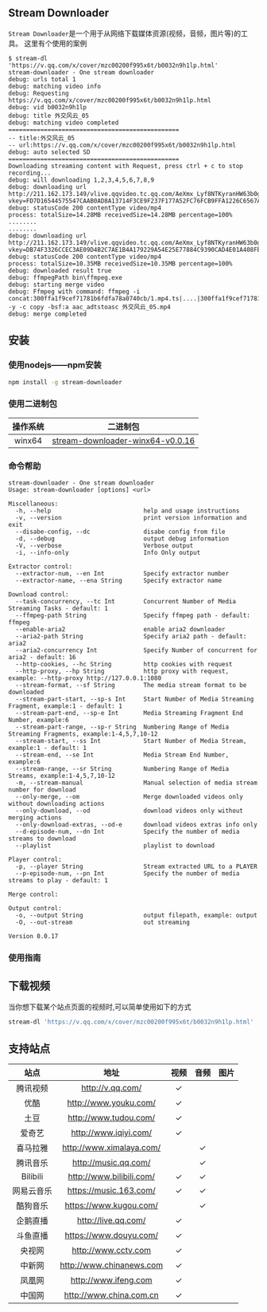 ## Stream Downloader
`Stream Downloader`是一个用于从网络下载媒体资源(视频，音频，图片等)的工具。
这里有个使用的案例

	$ stream-dl 'https://v.qq.com/x/cover/mzc00200f995x6t/b0032n9h1lp.html'
	stream-downloader - One stream downloader
	debug: urls total 1
	debug: matching video info
	debug: Requesting https://v.qq.com/x/cover/mzc00200f995x6t/b0032n9h1lp.html
	debug: vid b0032n9h1lp
	debug: title 外交风云_05
	debug: matching video completed
	================================================
	-- title:外交风云_05
	-- url:https://v.qq.com/x/cover/mzc00200f995x6t/b0032n9h1lp.html
	debug: auto selected SD
	================================================
	Downloading streaming content with Request, press ctrl + c to stop recording...
	debug: will downloading 1,2,3,4,5,6,7,8,9
	debug: downloading url http://211.162.173.149/vlive.qqvideo.tc.qq.com/AeXmx_Lyf8NTKyranHW63b0gcNIqVYyXRNquS1JVP524/uwMROfz2r5zAoaQXGdGnC2dfKb8lyKS1sskNZcPDHZeE8qgJ/l00326604nv.p203.1.mp4?vkey=FD7D16544575547CAAB0AD8A13714F3CE9F237F177A52FC76FCB9FFA1226C6567AA28553FDE74B25EEBDFEC581D1E09F61537ACA7C2845A426633DECAB8088FF45FA8F9A277229D6F59FCF172F411CCA6A5B490888B0EA4AC1A7D27671F221B954631CB2B2E01D8ABF2E4BFE4ED973BA
	debug: statusCode 200 contentType video/mp4
	process: totalSize=14.28MB receivedSize=14.28MB percentage=100%
	........
	........
	debug: downloading url http://211.162.173.149/vlive.qqvideo.tc.qq.com/AeXmx_Lyf8NTKyranHW63b0gcNIqVYyXRNquS1JVP524/uwMROfz2r5zAoaQXGdGnC2dfKb8lyKS1sskNZcPDHZeE8qgJ/l00326604nv.p203.9.mp4?vkey=DB74F3326CCEC3AE09D4B2C7AE1B4A179229A54E25E77884C9390CAD4E01A408FBCF8F739A3CD2606DA8403D8A6A99AB23D861B670CFE1DCF330FA260168CAFC68B221920A14ED51BF3C1DA17412F2F41B13A8ADF5AF726280167ED7678F697D889E7DF8DE08D4DB9BA1C6A18074865D
	debug: statusCode 200 contentType video/mp4
	process: totalSize=10.35MB receivedSize=10.35MB percentage=100%
	debug: downloaded result true
	debug: ffmpegPath bin\ffmpeg.exe
	debug: starting merge video
	debug: Ffmpeg with command: ffmpeg -i concat:300ffa1f9cef71781b6fdfa78a0740cb/1.mp4.ts|....|300ffa1f9cef71781b6fdfa78a0740cb/9.mp4.ts -y -c copy -bsf:a aac_adtstoasc 外交风云_05.mp4
	debug: merge completed

## 安装
### 使用nodejs——npm安装
```sh
npm install -g stream-downloader
```
### 使用二进制包

|  操作系统  |         二进制包          |
| :----: | :-------------------: |
| winx64 |   [stream-downloader-winx64-v0.0.16](https://github.com/lunnlew/stream-downloader/releases/download/v0.0.16/stream-downloader-winx64.exe)   |


### 命令帮助

	stream-downloader - One stream downloader
	Usage: stream-downloader [options] <url>

	Miscellaneous:
	  -h, --help                          help and usage instructions
	  -v, --version                       print version information and exit
	  --disabe-config, --dc               disabe config from file
	  -d, --debug                         output debug information
	  -V, --verbose                       Verbose output
	  -i, --info-only                     Info Only output

	Extractor control:
	  --extractor-num, --en Int           Specify extractor number
	  --extractor-name, --ena String      Specify extractor name

	Download control:
	  --task-concurrency, --tc Int        Concurrent Number of Media Streaming Tasks - default: 1
	  --ffmpeg-path String                Specify ffmpeg path - default: ffmpeg
	  --enable-aria2                      enable aria2 downloader
	  --aria2-path String                 Specify aria2 path - default: aria2
	  --aria2-concurrency Int             Specify Number of concurrent for aria2 - default: 16
	  --http-cookies, --hc String         http cookies with request
	  --http-proxy, --hp String           http proxy with request, example: --http-proxy http://127.0.0.1:1080
	  --stream-format, --sf String        The media stream format to be downloaded
	  --stream-part-start, --sp-s Int     Start Number of Media Streaming Fragment, example:1 - default: 1
	  --stream-part-end, --sp-e Int       Media Streaming Fragment End Number, example:6
	  --stream-part-range, --sp-r String  Numbering Range of Media Streaming Fragments, example:1-4,5,7,10-12
	  --stream-start, --ss Int            Start Number of Media Stream, example:1 - default: 1
	  --stream-end, --se Int              Media Stream End Number, example:6
	  --stream-range, --sr String         Numbering Range of Media Streams, example:1-4,5,7,10-12
	  -m, --stream-manual                 Manual selection of media stream number for download
	  --only-merge, --om                  Merge downloaded videos only without downloading actions
	  --only-download, --od               download videos only without merging actions
	  --only-download-extras, --od-e      download videos extras info only
	  --d-episode-num, --dn Int           Specify the number of media streams to download
	  --playlist                          playlist to download

	Player control:
	  -p, --player String                 Stream extracted URL to a PLAYER
	  --p-episode-num, --pn Int           Specify the number of media streams to play - default: 1

	Merge control:

	Output control:
	  -o, --output String                 output filepath, example: output
	  -O, --out-stream                    out streaming

	Version 0.0.17

### 使用指南

## 下载视频
当你想下载某个站点页面的视频时,可以简单使用如下的方式
```sh
stream-dl 'https://v.qq.com/x/cover/mzc00200f995x6t/b0032n9h1lp.html'
```

## 支持站点

|  站点  |         地址          | 视频 | 音频 | 图片 |
| :----: | :-------------------: | :--: | :--: | :--: |
| 腾讯视频 |   http://v.qq.com/    |  ✓   |      |      |
|  优酷  | http://www.youku.com/ |  ✓   |      |      |
|  土豆  | http://www.tudou.com/ |  ✓   |      |      |
| 爱奇艺 | http://www.iqiyi.com/ |  ✓   |      |      |
| 喜马拉雅 | http://www.ximalaya.com/ |     |   ✓   |      |
| 腾讯音乐 | http://music.qq.com/ |     |   ✓   |      |
| Bilibili | http://www.bilibili.com/ |  ✓   |   ✓   |      |
| 网易云音乐 | https://music.163.com/ |  ✓   |   ✓   |      |
| 酷狗音乐 | https://www.kugou.com/ |      |   ✓   |      |
| 企鹅直播 | http://live.qq.com/ |  ✓   |      |      |
| 斗鱼直播 | https://www.douyu.com/ |  ✓   |      |      |
| 央视网 | http://www.cctv.com |  ✓   |      |      |
| 中新网 | http://www.chinanews.com |  ✓   |      |      |
| 凤凰网 | http://www.ifeng.com |  ✓   |      |      |
| 中国网 | http://www.china.com.cn |  ✓   |      |      |